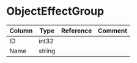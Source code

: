 # ObjectEffectGroup

| Column | Type | Reference | Comment |
|--------|------|-----------|---------|
|ID|int32|||
|Name|string|||
